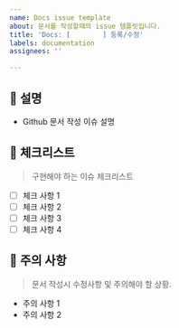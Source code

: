```yaml
---
name: Docs issue template
about: 문서를 작성할때의 issue 템플릿입니다.
title: 'Docs: [        ] 등록/수정'
labels: documentation
assignees: ''

---
```


## 💁 설명
- Github 문서 작성 이슈 설명

## 📑 체크리스트
> 구현해야 하는 이슈 체크리스트

- [ ] 체크 사항 1
- [ ] 체크 사항 2
- [ ] 체크 사항 3
- [ ] 체크 사항 4

## 🚧 주의 사항
> 문서 작성시 수정사항 및 주의해야 할 상황.

- 주의 사항 1
- 주의 사항 2
